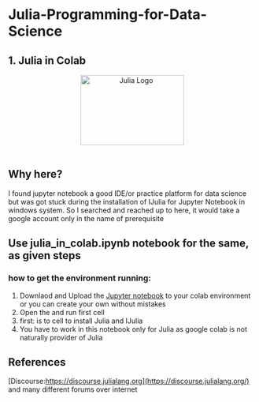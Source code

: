 # Julia-Programming-for-Data-Science
## 1. Julia in Colab


<a name="logo"/>
<div align="center">
<a href="https://julialang.org/" target="_blank">
<img src="https://julialang.org/images/logo_hires.png" alt="Julia Logo" width="210" height="142"></img>
</a>
</div>
<br/>

## Why here?
I found jupyter notebook a good IDE/or practice platform for data science but was got stuck during the installation of IJulia for Jupyter Notebook in windows system. So I searched and reached up to here, it would take a google account only in the name of prerequisite


## Use julia_in_colab.ipynb notebook for the same, as given steps

### how to get the environment running:
1. Downlaod and Upload the [Jupyter notebook](https://github.com/speedhot/Julia-Programming-for-Data-Science/blob/master/julia_in_colab.ipynb) to your colab environment or you can create your own without mistakes
2. Open the and run  first cell
3. first: is to cell to install Julia and IJulia
4. You have to work in this notebook only for Julia as google colab is not naturally provider of Julia



## References
[Discourse:https://discourse.julialang.org](https://discourse.julialang.org/) and many different forums over internet


